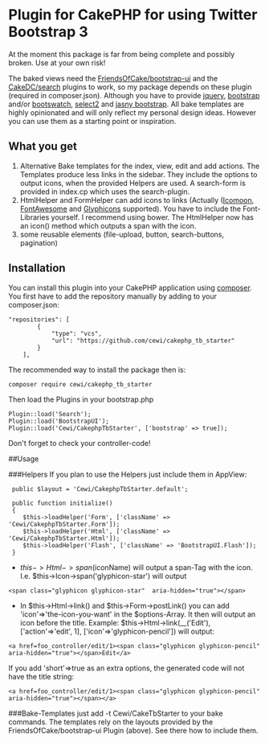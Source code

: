 # Plugin for CakePHP for using Twitter Bootstrap 3

At the moment this package is far from being complete and possibly broken. Use at your own risk!

The baked views need the [FriendsOfCake/bootstrap-ui](https://github.com/FriendsOfCake/bootstrap-ui) and the [CakeDC/search](https://github.com/CakeDC/search/tree/3.0) plugins to work, so my package depends on these plugin (required in composer.json).  Although you have to provide [jquery](http://jquery.com), [bootstrap](http://getbootstrap.com) and/or [bootswatch](http://bootswatch.com), [select2](https://select2.github.io/) and [jasny bootstrap](http://jasny.github.io/bootstrap/). 
All bake templates are highly opinionated and will only reflect my personal design ideas. However you can use them as a starting point or inspiration.

## What you get
1. Alternative Bake templates for the index, view, edit and add actions. The Templates produce less links in the sidebar. They include the options to output icons, when the provided Helpers are used. A search-form is provided in index.cp which uses the search-plugin.
2. HtmlHelper and FormHelper can add icons to links (Actually  ([Icomoon](https://icomoon.io/), [FontAwesome](http://fortawesome.github.io/Font-Awesome/) and [Glyphicons](http://getbootstrap.com/components/) supported). You have to include the Font-Libraries yourself. I recommend using bower. The HtmlHelper now has an icon() method which outputs a span with the icon.
3. some reusable elements (file-upload, button, search-buttons, pagination)

## Installation
You can install this plugin into your CakePHP application using [composer](http://getcomposer.org).
You first have to add the repository manually by adding to your composer.json:

```
"repositories": [
        {
            "type": "vcs",
            "url": "https://github.com/cewi/cakephp_tb_starter"
        }
    ],
```


The recommended way to install the package then is:

```
composer require cewi/cakephp_tb_starter
```

Then load the Plugins in your bootstrap.php

```
Plugin::load('Search');
Plugin::load('BootstrapUI');
Plugin::load('Cewi/CakephpTbStarter', ['bootstrap' => true]);
```


Don't forget to check your controller-code! 

##Usage

###Helpers
If you plan to use the Helpers just include them in AppView:


     public $layout = 'Cewi/CakephpTbStarter.default';

     public function initialize()
     {
        $this->loadHelper('Form', ['className' => 'Cewi/CakephpTbStarter.Form']);
        $this->loadHelper('Html', ['className' => 'Cewi/CakephpTbStarter.Html']);
        $this->loadHelper('Flash', ['className' => 'BootstrapUI.Flash']);
     } 

- $this->Html->span($iconName) will output a span-Tag with the icon. I.e. $this->Icon->span('glyphicon-star') will output 
```
<span class="glyphicon glyphicon-star"  aria-hidden="true"></span>
```
- In $this->Html->link() and $this->Form->postLink() you can add 'icon'=>'the-icon-you-want' in the $options-Array. It then will output an icon before the title. Example: $this->Html->link(__('Edit'), ['action'=>'edit', 1], ['icon'=>'glyphicon-pencil']) will output:
```
<a href=foo_controller/edit/1><span class="glyphicon glyphicon-pencil"  aria-hidden="true"></span>Edit</a>
```
If you add 'short'=>true as an extra options, the generated code will not have the title string:
```
<a href=foo_controller/edit/1><span class="glyphicon glyphicon-pencil"  aria-hidden="true"></span></a>
```

###Bake-Templates
just add -t Cewi/CakeTbStarter to your bake commands. The templates rely on the layouts provided by the FriendsOfCake/bootstrap-ui Plugin (above). See there how to include them.
 
